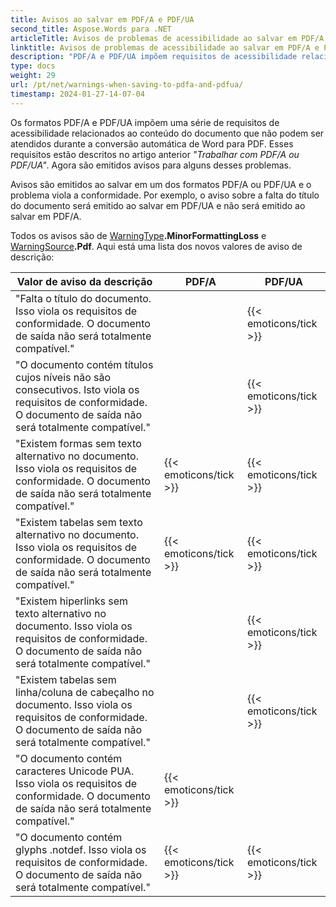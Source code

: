 ```yaml
---
title: Avisos ao salvar em PDF/A e PDF/UA
second_title: Aspose.Words para .NET
articleTitle: Avisos de problemas de acessibilidade ao salvar em PDF/A e PDF/UA
linktitle: Avisos de problemas de acessibilidade ao salvar em PDF/A e PDF/UA
description: "PDF/A e PDF/UA impõem requisitos de acessibilidade relacionados ao conteúdo do documento. Ao salvar em PDF/A ou PDF/UA em C# e o problema violar a conformidade, um aviso será emitido."
type: docs
weight: 29
url: /pt/net/warnings-when-saving-to-pdfa-and-pdfua/
timestamp: 2024-01-27-14-07-04
---
```


Os formatos PDF/A e PDF/UA impõem uma série de requisitos de acessibilidade relacionados ao conteúdo do documento que não podem ser atendidos durante a conversão automática de Word para PDF. Esses requisitos estão descritos no artigo anterior *"Trabalhar com PDF/A ou PDF/UA"*. Agora são emitidos avisos para alguns desses problemas.

Avisos são emitidos ao salvar em um dos formatos PDF/A ou PDF/UA e o problema viola a conformidade. Por exemplo, o aviso sobre a falta do título do documento será emitido ao salvar em PDF/UA e não será emitido ao salvar em PDF/A.

Todos os avisos são de [WarningType](https://reference.aspose.com/words/net/aspose.words/warningtype/)**.MinorFormattingLoss** e [WarningSource](https://reference.aspose.com/words/net/aspose.words/warningsource/)**.Pdf**. Aqui está uma lista dos novos valores de aviso de descrição:

|  Valor de aviso da descrição |  PDF/A |  PDF/UA |
|  ------------------------------------------------------------  |  ----------------------  |  ----------------------  |
|  "Falta o título do documento. Isso viola os requisitos de conformidade. O documento de saída não será totalmente compatível." |                          |   {{< emoticons/tick >}}  |
|  "O documento contém títulos cujos níveis não são consecutivos. Isto viola os requisitos de conformidade. O documento de saída não será totalmente compatível." |                          |   {{< emoticons/tick >}}  |
|  "Existem formas sem texto alternativo no documento. Isso viola os requisitos de conformidade. O documento de saída não será totalmente compatível." |   {{< emoticons/tick >}}  |   {{< emoticons/tick >}}  |
|  "Existem tabelas sem texto alternativo no documento. Isso viola os requisitos de conformidade. O documento de saída não será totalmente compatível." |   {{< emoticons/tick >}}  |   {{< emoticons/tick >}}  |
|  "Existem hiperlinks sem texto alternativo no documento. Isso viola os requisitos de conformidade. O documento de saída não será totalmente compatível." |                          |   {{< emoticons/tick >}}  |
|  "Existem tabelas sem linha/coluna de cabeçalho no documento. Isso viola os requisitos de conformidade. O documento de saída não será totalmente compatível." |                          |   {{< emoticons/tick >}}  |
|  "O documento contém caracteres Unicode PUA. Isso viola os requisitos de conformidade. O documento de saída não será totalmente compatível." |   {{< emoticons/tick >}}  |                          |
|  "O documento contém glyphs .notdef. Isso viola os requisitos de conformidade. O documento de saída não será totalmente compatível." |   {{< emoticons/tick >}}  |   {{< emoticons/tick >}}  |
